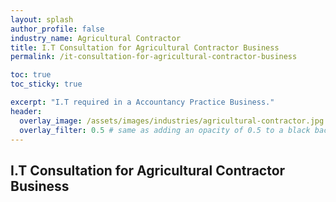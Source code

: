 ```yaml
---
layout: splash 
author_profile: false 
industry_name: Agricultural Contractor
title: I.T Consultation for Agricultural Contractor Business
permalink: /it-consultation-for-agricultural-contractor-business

toc: true
toc_sticky: true

excerpt: "I.T required in a Accountancy Practice Business."
header:
  overlay_image: /assets/images/industries/agricultural-contractor.jpg
  overlay_filter: 0.5 # same as adding an opacity of 0.5 to a black background
---
```


## I.T Consultation for Agricultural Contractor Business
